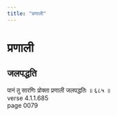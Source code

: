 ```yaml
---
title: "प्रणाली"
---
```


# प्रणाली
## जलपद्धति
पानं तु सारणिः प्रोक्ता प्रणाली जलपद्धतिः ॥ ६८५ ॥<br />verse 4.1.1.685<br />page 0079

